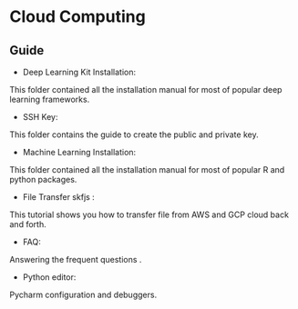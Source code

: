# Cloud Computing 

## Guide

* Deep Learning Kit Installation:

This folder contained all the installation manual for most of popular deep learning frameworks.

* SSH Key:

This folder contains the guide to create the public and private key.

* Machine Learning Installation:

This folder contained all the installation manual for most of popular R and python packages.

* File Transfer skfjs   :

This tutorial shows you how to transfer file from AWS and GCP cloud back and forth.

* FAQ:

Answering the frequent questions .

* Python editor:

Pycharm configuration and debuggers.

